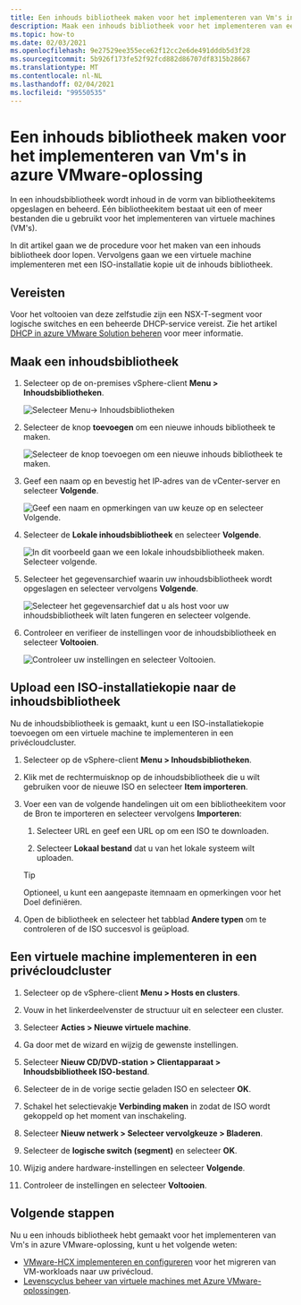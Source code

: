 ```yaml
---
title: Een inhouds bibliotheek maken voor het implementeren van Vm's in azure VMware-oplossing
description: Maak een inhouds bibliotheek voor het implementeren van een virtuele machine in een privécloud van Azure VMware-oplossing.
ms.topic: how-to
ms.date: 02/03/2021
ms.openlocfilehash: 9e27529ee355ece62f12cc2e6de491dddb5d3f28
ms.sourcegitcommit: 5b926f173fe52f92fcd882d86707df8315b28667
ms.translationtype: MT
ms.contentlocale: nl-NL
ms.lasthandoff: 02/04/2021
ms.locfileid: "99550535"
---
```

# <a name="create-a-content-library-to-deploy-vms-in-azure-vmware-solution"></a>Een inhouds bibliotheek maken voor het implementeren van Vm's in azure VMware-oplossing

In een inhoudsbibliotheek wordt inhoud in de vorm van bibliotheekitems opgeslagen en beheerd. Eén bibliotheekitem bestaat uit een of meer bestanden die u gebruikt voor het implementeren van virtuele machines (VM's). 

In dit artikel gaan we de procedure voor het maken van een inhouds bibliotheek door lopen.  Vervolgens gaan we een virtuele machine implementeren met een ISO-installatie kopie uit de inhouds bibliotheek.

## <a name="prerequisites"></a>Vereisten

Voor het voltooien van deze zelfstudie zijn een NSX-T-segment voor logische switches en een beheerde DHCP-service vereist.  Zie het artikel [DHCP in azure VMware Solution beheren](manage-dhcp.md) voor meer informatie.

## <a name="create-a-content-library"></a>Maak een inhoudsbibliotheek

1. Selecteer op de on-premises vSphere-client **Menu > Inhoudsbibliotheken**.

   ![Selecteer Menu-> Inhoudsbibliotheken](./media/content-library/vsphere-menu-content-libraries.png)

1. Selecteer de knop **toevoegen** om een nieuwe inhouds bibliotheek te maken.

   ![Selecteer de knop toevoegen om een nieuwe inhouds bibliotheek te maken.](./media/content-library/create-new-content-library.png)

1. Geef een naam op en bevestig het IP-adres van de vCenter-server en selecteer **Volgende**.

   ![Geef een naam en opmerkingen van uw keuze op en selecteer Volgende.](./media/content-library/new-content-library-step1.png)

1. Selecteer de **Lokale inhoudsbibliotheek** en selecteer **Volgende**.

   ![In dit voorbeeld gaan we een lokale inhoudsbibliotheek maken. Selecteer volgende.](./media/content-library/new-content-library-step2.png)

1. Selecteer het gegevensarchief waarin uw inhoudsbibliotheek wordt opgeslagen en selecteer vervolgens **Volgende**.

   ![Selecteer het gegevensarchief dat u als host voor uw inhoudsbibliotheek wilt laten fungeren en selecteer volgende.](./media/content-library/new-content-library-step3.png)

1. Controleer en verifieer de instellingen voor de inhoudsbibliotheek en selecteer **Voltooien**.

   ![Controleer uw instellingen en selecteer Voltooien.](./media/content-library/new-content-library-step4.png)

## <a name="upload-an-iso-image-to-the-content-library"></a>Upload een ISO-installatiekopie naar de inhoudsbibliotheek

Nu de inhoudsbibliotheek is gemaakt, kunt u een ISO-installatiekopie toevoegen om een virtuele machine te implementeren in een privécloudcluster. 

1. Selecteer op de vSphere-client **Menu > Inhoudsbibliotheken**.

1. Klik met de rechtermuisknop op de inhoudsbibliotheek die u wilt gebruiken voor de nieuwe ISO en selecteer **Item importeren**.

1. Voer een van de volgende handelingen uit om een bibliotheekitem voor de Bron te importeren en selecteer vervolgens **Importeren**:
   1. Selecteer URL en geef een URL op om een ISO te downloaden.

   1. Selecteer **Lokaal bestand** dat u van het lokale systeem wilt uploaden.

   > [!TIP]
   > Optioneel, u kunt een aangepaste itemnaam en opmerkingen voor het Doel definiëren.

1. Open de bibliotheek en selecteer het tabblad **Andere typen** om te controleren of de ISO succesvol is geüpload.


## <a name="deploy-a-vm-to-a-private-cloud-cluster"></a>Een virtuele machine implementeren in een privécloudcluster

1. Selecteer op de vSphere-client **Menu > Hosts en clusters**.

1. Vouw in het linkerdeelvenster de structuur uit en selecteer een cluster.

1. Selecteer **Acties > Nieuwe virtuele machine**.

1. Ga door met de wizard en wijzig de gewenste instellingen.

1. Selecteer **Nieuw CD/DVD-station > Clientapparaat > Inhoudsbibliotheek ISO-bestand**.

1. Selecteer de in de vorige sectie geladen ISO en selecteer **OK**.

1. Schakel het selectievakje **Verbinding maken** in zodat de ISO wordt gekoppeld op het moment van inschakeling.

1. Selecteer **Nieuw netwerk > Selecteer vervolgkeuze > Bladeren**.

1. Selecteer de **logische switch (segment)** en selecteer **OK**.

1. Wijzig andere hardware-instellingen en selecteer **Volgende**.

1. Controleer de instellingen en selecteer **Voltooien**.


## <a name="next-steps"></a>Volgende stappen

Nu u een inhouds bibliotheek hebt gemaakt voor het implementeren van Vm's in azure VMware-oplossing, kunt u het volgende weten:

- [VMware-HCX implementeren en configureren](tutorial-deploy-vmware-hcx.md) voor het migreren van VM-workloads naar uw privécloud.
- [Levenscyclus beheer van virtuele machines met Azure VMware-oplossingen](lifecycle-management-of-azure-vmware-solution-vms.md).

<!-- LINKS - external-->

<!-- LINKS - internal -->
